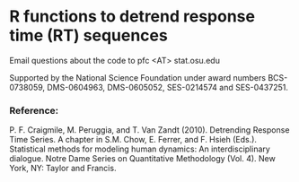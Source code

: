 
# R functions to detrend response time (RT) sequences

Email questions about the code to pfc &lt;AT&gt; stat.osu.edu

Supported by the National Science Foundation under award numbers
BCS-0738059, DMS-0604963, DMS-0605052, SES-0214574 and SES-0437251.

### Reference:

P. F. Craigmile, M. Peruggia, and T. Van Zandt (2010). Detrending Response Time Series. A chapter in S.M. Chow, E. Ferrer, and F. Hsieh (Eds.). Statistical methods for modeling human dynamics: An interdisciplinary dialogue. Notre Dame Series on Quantitative Methodology (Vol. 4). New York, NY: Taylor and Francis.

